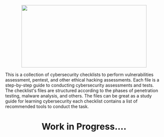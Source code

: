 <p align="center">
  <img src="https://github.com/algenisromero/CyberSec_Checklists/assets/3420247/62045513-5905-4b3b-b270-8f05a7c1ca22" width=400 height=200>
</p>


<p align="left">This is a collection of cybersecurity checklists to perform vulnerabilities assessment, pentest, and other ethical hacking assessments. Each file is a step-by-step guide to conducting cybersecurity assessments and tests. The checklist's files are structured according to the phases of penetration testing, malware analysis, and others. The files can be great as a study guide for learning cybersecurity each checklist contains a list of recommended tools to conduct the task.</p>


<h1 align="Center">Work in Progress....</h1>
